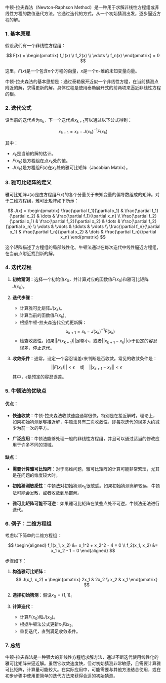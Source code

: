 牛顿-拉夫森法（Newton-Raphson Method）是一种用于求解非线性方程组或非线性方程的数值迭代方法。它通过迭代的方式，从一个初始猜测出发，逐步逼近方程的解。

### 1. **基本原理**

假设我们有一个非线性方程组：

$$
F(x) = \begin{pmatrix}
f_1(x) \\
f_2(x) \\
\vdots \\
f_n(x)
\end{pmatrix} = 0
$$

这里，$F(x)$是一个包含$n$个方程的向量，$x$是一个$n$-维的未知变量向量。

牛顿-拉夫森法的基本思想是：通过泰勒展开近似一个非线性方程，在当前猜测点附近的解，求得更新的解。具体过程是使用泰勒展开式的前两项来逼近非线性方程的根。

### 2. **迭代公式**

设当前的迭代点为$x_k$，下一个迭代点$x_{k+1}$可以通过以下公式得到：

$$
x_{k+1} = x_k - J(x_k)^{-1} F(x_k)
$$

其中：

- $x_k$是当前的解的估计。
- $F(x_k)$是方程组在点$x_k$处的值。
- $J(x_k)$是方程组$F(x)$在$x_k$处的雅可比矩阵（Jacobian Matrix）。

### 3. **雅可比矩阵的定义**

雅可比矩阵$J(x)$是由方程组$F(x)$的各个分量关于未知变量的偏导数组成的矩阵。对于二维方程组，雅可比矩阵如下所示：

$$
J(x) = \begin{pmatrix}
\frac{\partial f_1}{\partial x_1} & \frac{\partial f_1}{\partial x_2} & \dots & \frac{\partial f_1}{\partial x_n} \\
\frac{\partial f_2}{\partial x_1} & \frac{\partial f_2}{\partial x_2} & \dots & \frac{\partial f_2}{\partial x_n} \\
\vdots & \vdots & \ddots & \vdots \\
\frac{\partial f_n}{\partial x_1} & \frac{\partial f_n}{\partial x_2} & \dots & \frac{\partial f_n}{\partial x_n}
\end{pmatrix}
$$

这个矩阵描述了方程组的局部线性化。牛顿法通过在每次迭代中线性逼近方程组，在当前点附近找到新的解。

### 4. **迭代过程**

1. **初始猜测**：选择一个初始值$x_0$，并计算对应的函数值$F(x_0)$和雅可比矩阵$J(x_0)$。
   
2. **迭代步骤**：
   - 计算雅可比矩阵$J(x_k)$。
   - 计算当前的函数值$F(x_k)$。
   - 根据牛顿-拉夫森迭代公式更新解：
    $$
     x_{k+1} = x_k - J(x_k)^{-1} F(x_k)
    $$
   - 检查收敛性。如果$||F(x_{k+1})||$足够小，或者$||x_{k+1} - x_k||$小于设定的容忍误差，停止迭代。

3. **收敛条件**：通常，设定一个容忍误差$\epsilon$来判断是否收敛。常见的收敛条件是：
  $$
   ||F(x_k)|| < \epsilon \quad \text{或} \quad ||x_{k+1} - x_k|| < \epsilon
  $$
   其中，$\epsilon$是预定的容忍误差。

### 5. **牛顿法的优缺点**

#### 优点：

- **快速收敛**：牛顿-拉夫森法收敛速度通常很快，特别是在接近解时。理论上，如果初始猜测足够接近解，牛顿法具有二次收敛性，即每次迭代的误差大约减少为前一次的平方。
  
- **广泛应用**：牛顿法能够处理一般的非线性方程组，并且可以通过适当的修改应用于许多不同的领域。

#### 缺点：

- **需要计算雅可比矩阵**：对于高维问题，雅可比矩阵的计算可能非常繁琐，尤其是在问题的维度较大时。
  
- **初始猜测敏感性**：牛顿法对初始猜测$x_0$很敏感。如果初始猜测离解较远，牛顿法可能会发散，或者收敛到局部解。
  
- **雅可比矩阵可能不可逆**：如果雅可比矩阵在某些点处不可逆，牛顿法无法进行迭代。

### 6. **例子：二维方程组**

考虑以下简单的二维方程组：

$$
\begin{aligned}
f_1(x_1, x_2) &= x_1^2 + x_2^2 - 4 = 0 \\
f_2(x_1, x_2) &= x_1 x_2 - 1 = 0
\end{aligned}
$$

步骤如下：

1. **构造雅可比矩阵**：
  $$
   J(x_1, x_2) = \begin{pmatrix}
   2x_1 & 2x_2 \\
   x_2 & x_1
   \end{pmatrix}
  $$

2. **选择初始猜测**：假设$x_0 = (1, 1)$。

3. **计算迭代**：
   - 计算$F(x_0)$和$J(x_0)$。
   - 根据牛顿法公式更新$x_1$和$x_2$。
   - 重复迭代，直到满足收敛条件。

### 7. **总结**

牛顿-拉夫森法是一种强大的非线性方程组求解方法，通过不断迭代使用线性化的雅可比矩阵来逼近解。虽然它收敛速度快，但对初始猜测非常敏感，且需要计算雅可比矩阵，计算量可能较大。在实际应用中，可能需要与其他方法结合使用，或在初步步骤中使用更简单的迭代方法来获得合适的初始猜测。
